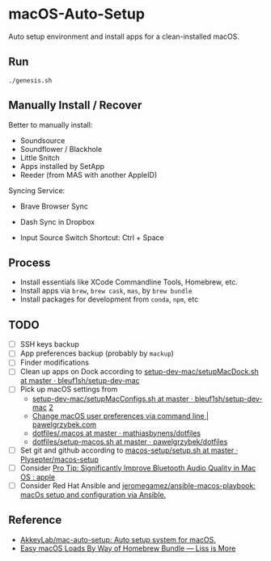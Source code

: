 # macOS-Auto-Setup

Auto setup environment and install apps for a clean-installed macOS.

## Run

``` shell
./genesis.sh
```

## Manually Install / Recover

Better to manually install:
- Soundsource
- Soundflower / Blackhole
- Little Snitch
- Apps installed by SetApp
- Reeder (from MAS with another AppleID)

Syncing Service:
- Brave Browser Sync
- Dash Sync in Dropbox

- Input Source Switch Shortcut: Ctrl + Space

## Process

- Install essentials like XCode Commandline Tools, Homebrew, etc.
- Install apps via `brew`, `brew cask`, `mas`, by `brew bundle`
- Install packages for development from `conda`, `npm`, etc

## TODO

- [ ] SSH keys backup
- [ ] App preferences backup (probably by `mackup`)
- [ ] Finder modifications
- [ ] Clean up apps on Dock according to [setup-dev-mac/setupMacDock.sh at master · bleuf1sh/setup-dev-mac](https://github.com/bleuf1sh/setup-dev-mac/blob/master/setupMacDock.sh)
- [ ] Pick up macOS settings from 
  - [setup-dev-mac/setupMacConfigs.sh at master · bleuf1sh/setup-dev-mac](https://github.com/bleuf1sh/setup-dev-mac/blob/master/setupMacConfigs.sh) [2](https://github.com/Plysepter/macos-setup/blob/be7afda5edda9946ef1eca6b725eea7496d23fbf/setup.sh#L339)
  - [Change macOS user preferences via command line | pawelgrzybek.com](https://pawelgrzybek.com/change-macos-user-preferences-via-command-line/)
  - [dotfiles/.macos at master · mathiasbynens/dotfiles](https://github.com/mathiasbynens/dotfiles/blob/master/.macos)
  - [dotfiles/setup-macos.sh at master · pawelgrzybek/dotfiles](https://github.com/pawelgrzybek/dotfiles/blob/master/setup-macos.sh)
- [ ] Set git and github according to [macos-setup/setup.sh at master · Plysepter/macos-setup](https://github.com/Plysepter/macos-setup/blob/be7afda5edda9946ef1eca6b725eea7496d23fbf/setup.sh#L145)
- [ ] Consider [Pro Tip: Significantly Improve Bluetooth Audio Quality in Mac OS : apple](https://www.reddit.com/r/apple/comments/5rfdj6/pro_tip_significantly_improve_bluetooth_audio/)
- [ ] Consider Red Hat Ansible and [jeromegamez/ansible-macos-playbook: macOs setup and configuration via Ansible.](https://github.com/jeromegamez/ansible-macos-playbook)

## Reference
- [AkkeyLab/mac-auto-setup: Auto setup system for macOS.](https://github.com/AkkeyLab/mac-auto-setup)
- [Easy macOS Loads By Way of Homebrew Bundle — Liss is More](https://www.caseyliss.com/2019/10/8/brew-bundle)